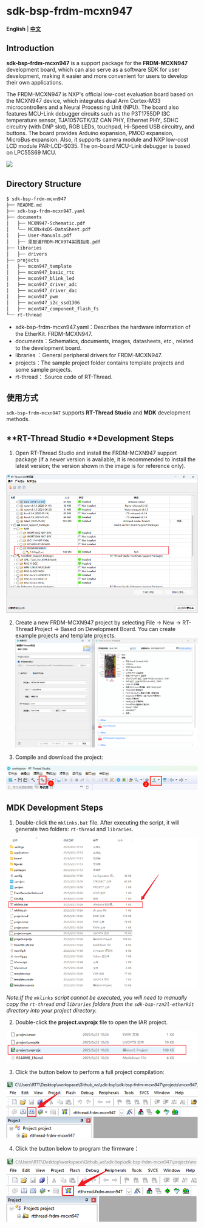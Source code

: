 # sdk-bsp-frdm-mcxn947

**English** | [**中文**](./README_zh.md)

## Introduction

**sdk-bsp-frdm-mcxn947** is a support package for the **FRDM-MCXN947** development board, which can also serve as a software SDK for user development, making it easier and more convenient for users to develop their own applications.

The FRDM-MCXN947 is NXP's official low-cost evaluation board based on the MCXN947 device, which integrates dual Arm Cortex-M33 microcontrollers and a Neural Processing Unit (NPU). The board also features MCU-Link debugger circuits such as the P3T1755DP I3C temperature sensor, TJA1057GTK/3Z CAN PHY, Ethernet PHY, SDHC circuitry (with DNP slot), RGB LEDs, touchpad, Hi-Speed USB circuitry, and buttons. The board provides Arduino expansion, PMOD expansion, MicroBus expansion. Also, it supports camera module and NXP low-cost LCD module PAR-LCD-S035. The on-board MCU-Link debugger is based on LPC55S69 MCU.

![](documents/figures/FRDM-MCXN947-TOP.png)

## Directory Structure

```
$ sdk-bsp-frdm-mcxn947
├── README.md
├── sdk-bsp-frdm-mcxn947.yaml
├── documents
│   ├── MCXN947-Schematic.pdf
│   └── MCXNx4xDS-DataSheet.pdf
│   ├── User-Manuals.pdf
│   ├── 恩智浦FRDM-MCX974实践指南.pdf
├── libraries
│   ├── drivers
├── projects
│   ├── mcxn947_template
│   ├── mcxn947_basic_rtc
│   ├── mcxn947_blink_led
│   ├── mcxn947_driver_adc
│   ├── mcxn947_driver_dac
│   ├── mcxn947_pwm
│   ├── mcxn947_i2c_ssd1306
│   ├── mcxn947_component_flash_fs
└── rt-thread
```

- sdk-bsp-frdm-mcxn947.yaml：Describes the hardware information of the EtherKit. FRDM-MCXN947.
- documents：Schematics, documents, images, datasheets, etc., related to the development board.
- libraries ：General peripheral drivers for FRDM-MCXN947.
- projects：The sample project folder contains template projects and some sample projects.
- rt-thread： Source code of RT-Thread.

## 使用方式

`sdk-bsp-frdm-mcxn947` supports **RT-Thread Studio** and **MDK** development methods.

## **RT-Thread Studio **Development Steps

1. Open RT-Thread Studio and install the FRDM-MCXN947 support package (if a newer version is available, it is recommended to install the latest version; the version shown in the image is for reference only).

![image-20250526131759009](documents/figures/image-20250526131759009.png)

2. Create a new FRDM-MCXN947 project by selecting File -> New -> RT-Thread Project -> Based on Development Board. You can create example projects and template projects.![image-20250526132114965](documents/figures/image-20250526132114965.png)

3. Compile and download the project:

![3](documents/figures/3-17482369000171.png)

## MDK Development Steps

1. Double-click the `mklinks.bat` file. After executing the script, it will generate two folders: `rt-thread` and `libraries`.

![image-20250526132556246](documents/figures/image-20250526132556246.png)

*Note:If the `mklinks` script cannot be executed, you will need to manually copy the `rt-thread` and `libraries` folders from the `sdk-bsp-rzn2l-etherkit` directory into your project directory.*

2. Double-click the **project.uvprojx** file to open the IAR project.

![image-20250526132835228](documents/figures/image-20250526132835228.png)

3. Click the button below to perform a full project compilation:

![image-20250526133557510](documents/figures/image-20250526133557510.png)

4. Click the button below to program the firmware：

![image-20250526133636861](documents/figures/image-20250526133636861.png)